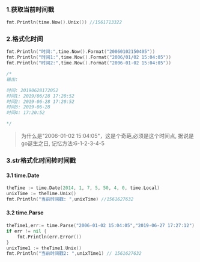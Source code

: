 
### 1.获取当前时间戳
```go
fmt.Println(time.Now().Unix()) //1561713322
```

### 2.格式化时间 
```go
fmt.Println("时间:",time.Now().Format("20060102150405"))
fmt.Println("时间1:",time.Now().Format("2006/01/02 15:04:05"))
fmt.Println("时间2:",time.Now().Format("2006-01-02 15:04:05"))

/*
输出:

时间: 20190628172052
时间1: 2019/06/28 17:20:52
时间2: 2019-06-28 17:20:52
时间3: 2019-06-28
时间4: 17:20:52

*/
```
> 为什么是"2006-01-02 15:04:05"，这是个奇葩,必须是这个时间点, 据说是go诞生之日, 记忆方法:6-1-2-3-4-5

### 3.str格式化时间转时间戳
#### 3.1 time.Date

```go
theTime := time.Date(2014, 1, 7, 5, 50, 4, 0, time.Local)
unixTime := theTime.Unix()
fmt.Println("当前时间戳: ",unixTime) //1561627632
```
#### 3.2 time.Parse
```go
theTime1,err:= time.Parse("2006-01-02 15:04:05","2019-06-27 17:27:12")
if err != nil {
	fmt.Println(err.Error())
}
unixTime1 := theTime1.Unix()
fmt.Println("当前时间戳2: ",unixTime1) // 1561627632
```
